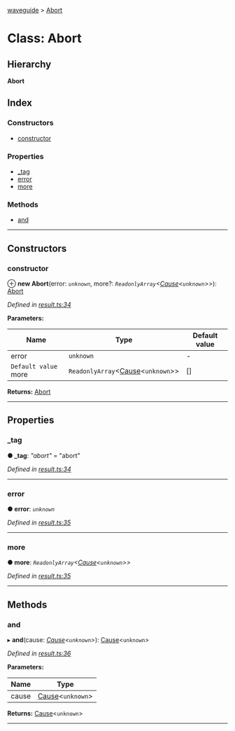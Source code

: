 [waveguide](../README.md) > [Abort](../classes/abort.md)

# Class: Abort

## Hierarchy

**Abort**

## Index

### Constructors

* [constructor](abort.md#constructor)

### Properties

* [_tag](abort.md#_tag)
* [error](abort.md#error)
* [more](abort.md#more)

### Methods

* [and](abort.md#and)

---

## Constructors

<a id="constructor"></a>

###  constructor

⊕ **new Abort**(error: *`unknown`*, more?: *`ReadonlyArray`<[Cause](../#cause)<`unknown`>>*): [Abort](abort.md)

*Defined in [result.ts:34](https://github.com/rzeigler/waveguide/blob/c6446d5/packages/waveguide/src/result.ts#L34)*

**Parameters:**

| Name | Type | Default value |
| ------ | ------ | ------ |
| error | `unknown` | - |
| `Default value` more | `ReadonlyArray`<[Cause](../#cause)<`unknown`>> |  [] |

**Returns:** [Abort](abort.md)

___

## Properties

<a id="_tag"></a>

###  _tag

**● _tag**: *"abort"* = "abort"

*Defined in [result.ts:34](https://github.com/rzeigler/waveguide/blob/c6446d5/packages/waveguide/src/result.ts#L34)*

___
<a id="error"></a>

###  error

**● error**: *`unknown`*

*Defined in [result.ts:35](https://github.com/rzeigler/waveguide/blob/c6446d5/packages/waveguide/src/result.ts#L35)*

___
<a id="more"></a>

###  more

**● more**: *`ReadonlyArray`<[Cause](../#cause)<`unknown`>>*

*Defined in [result.ts:35](https://github.com/rzeigler/waveguide/blob/c6446d5/packages/waveguide/src/result.ts#L35)*

___

## Methods

<a id="and"></a>

###  and

▸ **and**(cause: *[Cause](../#cause)<`unknown`>*): [Cause](../#cause)<`unknown`>

*Defined in [result.ts:36](https://github.com/rzeigler/waveguide/blob/c6446d5/packages/waveguide/src/result.ts#L36)*

**Parameters:**

| Name | Type |
| ------ | ------ |
| cause | [Cause](../#cause)<`unknown`> |

**Returns:** [Cause](../#cause)<`unknown`>

___

